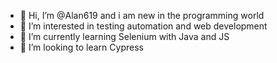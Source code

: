 - 👋 Hi, I’m @Alan619 and i am new in the programming world
- 👀 I’m interested in testing automation and web development
- 🌱 I’m currently learning Selenium with Java and JS
- 💞️ I’m looking to learn Cypress

<!---
Alan619/Alan619 is a ✨ special ✨ repository because its `README.md` (this file) appears on your GitHub profile.
You can click the Preview link to take a look at your changes.
--->
